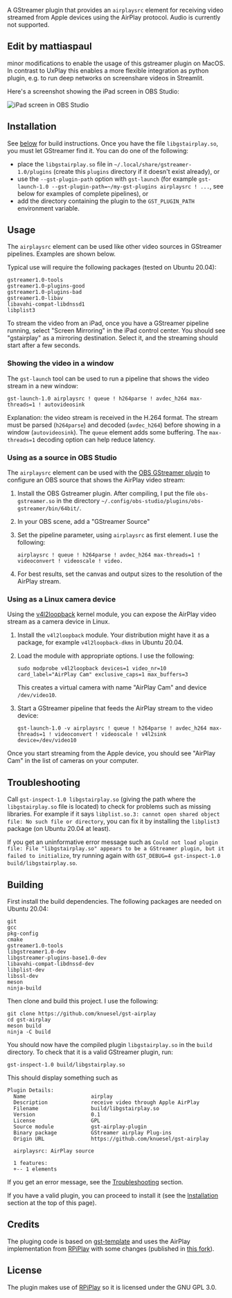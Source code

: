A GStreamer plugin that provides an `airplaysrc` element for receiving video
streamed from Apple devices using the AirPlay protocol. Audio is currently not
supported.

## Edit by mattiaspaul

minor modifications to enable the usage of this gstreamer plugin on MacOS. In contrast to UxPlay this enables a more flexible integration as python plugin, e.g. to run deep networks on screenshare videos in Streamlit.

Here's a screenshot showing the iPad screen in OBS Studio:

![iPad screen in OBS Studio](doc/obs-ipad.png)

## Installation

See [below](#building) for build instructions. Once you have the file `libgstairplay.so`,
you must let GStreamer find it. You can do one of the following:

* place the `libgstairplay.so` file in `~/.local/share/gstreamer-1.0/plugins` (create this `plugins` directory if it doesn't exist already), or
* use the `--gst-plugin-path` option with `gst-launch` (for example `gst-launch-1.0 --gst-plugin-path=~/my-gst-plugins airplaysrc ! ...`, see below for examples of complete pipelines), or
* add the directory containing the plugin to the `GST_PLUGIN_PATH` environment variable.

## Usage

The `airplaysrc` element can be used like other video sources in GStreamer
pipelines. Examples are shown below.

Typical use will require the following packages (tested on Ubuntu 20.04):

```
gstreamer1.0-tools
gstreamer1.0-plugins-good
gstreamer1.0-plugins-bad
gstreamer1.0-libav
libavahi-compat-libdnssd1
libplist3
```

To stream the video from an iPad, once you have a GStreamer pipeline running,
select "Screen Mirroring" in the iPad control center. You should see
"gstairplay" as a mirroring destination. Select it, and the streaming should
start after a few seconds.

### Showing the video in a window

The `gst-launch` tool can be used to run a pipeline that shows the video stream
in a new window:

```
gst-launch-1.0 airplaysrc ! queue ! h264parse ! avdec_h264 max-threads=1 ! autovideosink
```

Explanation: the video stream is received in the H.264 format. The stream must
be parsed (`h264parse`) and decoded (`avdec_h264`) before showing in a window
(`autovideosink`). The `queue` element adds some buffering. The `max-threads=1`
decoding option can help reduce latency.

### Using as a source in OBS Studio

The `airplaysrc` element can be used with the [OBS GStreamer
plugin](https://github.com/fzwoch/obs-gstreamer) to configure an OBS source
that shows the AirPlay video stream:

1. Install the OBS Gstreamer plugin. After compiling, I put the file `obs-gstreamer.so` in the directory `~/.config/obs-studio/plugins/obs-gstreamer/bin/64bit/`.
1. In your OBS scene, add a "GStreamer Source"
1. Set the pipeline parameter, using `airplaysrc` as first element. I use the following:

       airplaysrc ! queue ! h264parse ! avdec_h264 max-threads=1 ! videoconvert ! videoscale ! video.

1. For best results, set the canvas and output sizes to the resolution of the AirPlay stream.

### Using as a Linux camera device

Using the [v4l2loopback](https://github.com/umlaeute/v4l2loopback) kernel
module, you can expose the AirPlay video stream as a camera device in Linux.

1. Install the `v4l2loopback` module. Your distribution might have it as a package, for example `v4l2loopback-dkms` in Ubuntu 20.04.
1. Load the module with appropriate options. I use the following:

       sudo modprobe v4l2loopback devices=1 video_nr=10 card_label="AirPlay Cam" exclusive_caps=1 max_buffers=3

   This creates a virtual camera with name "AirPlay Cam" and device `/dev/video10`.

1. Start a GStreamer pipeline that feeds the AirPlay stream to the video device:

       gst-launch-1.0 -v airplaysrc ! queue ! h264parse ! avdec_h264 max-threads=1 ! videoconvert ! videoscale ! v4l2sink device=/dev/video10

Once you start streaming from the Apple device, you should see "AirPlay Cam" in the list of cameras on your computer.

## Troubleshooting

Call `gst-inspect-1.0 libgstairplay.so` (giving the path where the
`libgstairplay.so` file is located) to check for problems such as missing
libraries. For example if it says `libplist.so.3: cannot open shared object
file: No such file or directory`, you can fix it by installing the `libplist3`
package (on Ubuntu 20.04 at least).

If you get an uninformative error message such as `Could not load plugin file:
File "libgstairplay.so" appears to be a GStreamer plugin, but it failed to
initialize`, try running again with `GST_DEBUG=4 gst-inspect-1.0
build/libgstairplay.so`.

## Building

First install the build dependencies. The following packages are needed on
Ubuntu 20.04:

```
git
gcc
pkg-config
cmake
gstreamer1.0-tools
libgstreamer1.0-dev
libgstreamer-plugins-base1.0-dev
libavahi-compat-libdnssd-dev
libplist-dev
libssl-dev
meson
ninja-build
```

Then clone and build this project. I use the following:

```
git clone https://github.com/knuesel/gst-airplay
cd gst-airplay
meson build
ninja -C build
```

You should now have the compiled plugin `libgstairplay.so` in the `build`
directory. To check that it is a valid GStreamer plugin, run:

```
gst-inspect-1.0 build/libgstairplay.so 
```

This should display something such as

```
Plugin Details:
  Name                     airplay
  Description              receive video through Apple AirPlay
  Filename                 build/libgstairplay.so
  Version                  0.1
  License                  GPL
  Source module            gst-airplay-plugin
  Binary package           GStreamer airplay Plug-ins
  Origin URL               https://github.com/knuesel/gst-airplay

  airplaysrc: AirPlay source

  1 features:
  +-- 1 elements
```

If you get an error message, see the [Troubleshooting](#troubleshooting) section.

If you have a valid plugin, you can proceed to install it (see the
[Installation](#installation) section at the top of this page).

## Credits

The pluging code is based on
[gst-template](https://gitlab.freedesktop.org/gstreamer/gst-template/) and uses
the AirPlay implementation from [RPiPlay](https://github.com/FD-/RPiPlay) with
some changes (published in [this fork](https://github.com/knuesel/RPiPlay)).

## License

The plugin makes use of [RPiPlay](https://github.com/FD-/RPiPlay) so it is
licensed under the GNU GPL 3.0.

